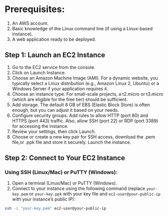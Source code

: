 # Prerequisites:
1. An AWS account.
2. Basic knowledge of the Linux command line (if using a Linux-based instance).
3. A web application ready to be deployed.

## Step 1: Launch an EC2 Instance
1. Go to the EC2 service from the console.
2. Click on Launch Instance.
3. Choose an Amazon Machine Image (AMI). For a dynamic website, you typically select a Linux distribution (e.g., Amazon Linux 2, Ubuntu) or a Windows Server if your application requires it.
4. Choose an instance type. For small-scale projects, a t2.micro or t3.micro (which are eligible for the free tier) should be sufficient.
5. Add storage. The default 8 GB of EBS (Elastic Block Store) is often enough, but you can adjust it based on your needs.
6. Configure security groups. Add rules to allow HTTP (port 80) and HTTPS (port 443) traffic. Also, allow SSH (port 22) or RDP (port 3389) for accessing the instance.
7. Review your settings, then click Launch.
8. Choose or create a new key pair for SSH access, download the .pem file,or .ppk file and store it securely.
Launch the instance.

## Step 2: Connect to Your EC2 Instance
### Using SSH (Linux/Mac) or PuTTY (Windows):
1. Open a terminal (Linux/Mac) or PuTTY (Windows).
2. Connect to your instance using the following command (replace `your-key.pem` or `your-key.ppk` with your key file and `ec2-user@your-public-ip` with your instance’s public IP):

```bash
ssh -i "your-key.pem" ec2-user@your-public-ip

```

